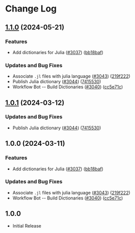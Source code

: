 # Change Log

## [1.1.0](https://github.com/arkid15r/cspell-dicts/compare/@cspell/dict-julia-v1.0.1...@cspell/dict-julia@1.1.0) (2024-05-21)


### Features

* Add dictionaries for Julia ([#3037](https://github.com/arkid15r/cspell-dicts/issues/3037)) ([bb18baf](https://github.com/arkid15r/cspell-dicts/commit/bb18baf89ef93f5045f378661775f9eae426f89d))


### Updates and Bug Fixes

* Associate `.jl` files with julia language ([#3043](https://github.com/arkid15r/cspell-dicts/issues/3043)) ([219f222](https://github.com/arkid15r/cspell-dicts/commit/219f222f0fde5f456f5ef3decf0135d22fdb3d2d))
* Publish Julia dictionary ([#3044](https://github.com/arkid15r/cspell-dicts/issues/3044)) ([7415530](https://github.com/arkid15r/cspell-dicts/commit/7415530080d476373d15462fa750d9bdbe276367))
* Workflow Bot -- Build Dictionaries ([#3040](https://github.com/arkid15r/cspell-dicts/issues/3040)) ([cc5e71c](https://github.com/arkid15r/cspell-dicts/commit/cc5e71c347e5647c80468d4675b76d54664d41e5))

## [1.0.1](https://github.com/streetsidesoftware/cspell-dicts/compare/@cspell/dict-julia@1.0.0...@cspell/dict-julia@1.0.1) (2024-03-12)


### Updates and Bug Fixes

* Publish Julia dictionary ([#3044](https://github.com/streetsidesoftware/cspell-dicts/issues/3044)) ([7415530](https://github.com/streetsidesoftware/cspell-dicts/commit/7415530080d476373d15462fa750d9bdbe276367))

## 1.0.0 (2024-03-11)


### Features

* Add dictionaries for Julia ([#3037](https://github.com/streetsidesoftware/cspell-dicts/issues/3037)) ([bb18baf](https://github.com/streetsidesoftware/cspell-dicts/commit/bb18baf89ef93f5045f378661775f9eae426f89d))


### Updates and Bug Fixes

* Associate `.jl` files with julia language ([#3043](https://github.com/streetsidesoftware/cspell-dicts/issues/3043)) ([219f222](https://github.com/streetsidesoftware/cspell-dicts/commit/219f222f0fde5f456f5ef3decf0135d22fdb3d2d))
* Workflow Bot -- Build Dictionaries ([#3040](https://github.com/streetsidesoftware/cspell-dicts/issues/3040)) ([cc5e71c](https://github.com/streetsidesoftware/cspell-dicts/commit/cc5e71c347e5647c80468d4675b76d54664d41e5))

## 1.0.0

- Initial Release
